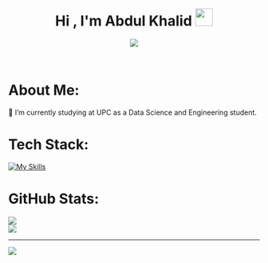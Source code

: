 
<h1 align="center"><b>Hi , I'm Abdul Khalid </b><img src="https://media.giphy.com/media/hvRJCLFzcasrR4ia7z/giphy.gif" width="35"></h1>

<p align="center">
  <a href="https://github.com/DenverCoder1/readme-typing-svg"><img src="https://readme-typing-svg.herokuapp.com?font=Time+New+Roman&color=cyan&size=25&center=true&vCenter=true&width=600&height=100&lines=Assalamu+O+Alaikum+Warahmatullah..&hearts;++;Self-taught+Front-End+Developer,;Computer+Science+Student,;CTF+Newbie,;Active+Learner/Researcher,;Love+to+learn+new+stuffs..<3"></a>
</p>


<br>

# About Me:

🔭 I’m currently studying at UPC as a Data Science and Engineering student.


# Tech Stack:
[![My Skills](https://skillicons.dev/icons?i=aws,bash,c,cpp,cmake,latex,linux,md,matlab,postgres,py,r,vscode)](https://skillicons.dev)

# GitHub Stats:
![](https://github-readme-stats.vercel.app/api?username=0J0P0&theme=gotham&hide_border=true&include_all_commits=false&count_private=false)<br/>
![](https://github-readme-streak-stats.herokuapp.com/?user=0J0P0&theme=gotham&hide_border=true)<br/>

---
[![](https://visitcount.itsvg.in/api?id=0J0P0&label=Profile%20Views&color=0&icon=5&pretty=false)](https://visitcount.itsvg.in)
